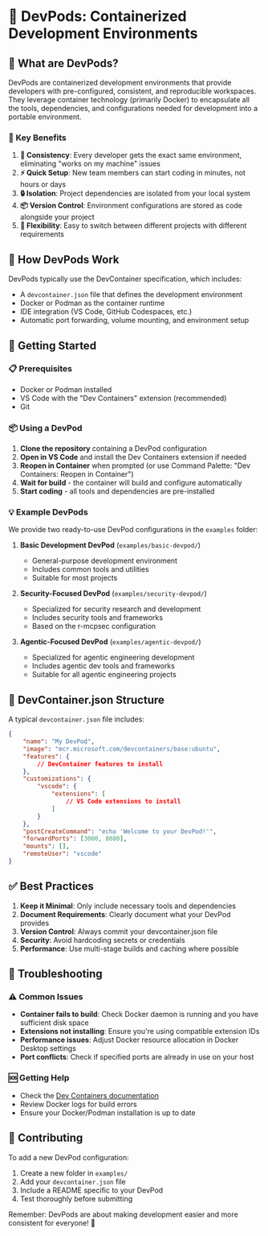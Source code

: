# 🐳 DevPods: Containerized Development Environments

## 🤔 What are DevPods?

DevPods are containerized development environments that provide developers with pre-configured, consistent, and reproducible workspaces. They leverage container technology (primarily Docker) to encapsulate all the tools, dependencies, and configurations needed for development into a portable environment.

### 🌟 Key Benefits

1. **🎯 Consistency**: Every developer gets the exact same environment, eliminating "works on my machine" issues
2. **⚡ Quick Setup**: New team members can start coding in minutes, not hours or days
3. **🔒 Isolation**: Project dependencies are isolated from your local system
4. **📦 Version Control**: Environment configurations are stored as code alongside your project
5. **🔄 Flexibility**: Easy to switch between different projects with different requirements

## 🔧 How DevPods Work

DevPods typically use the DevContainer specification, which includes:

- A `devcontainer.json` file that defines the development environment
- Docker or Podman as the container runtime
- IDE integration (VS Code, GitHub Codespaces, etc.)
- Automatic port forwarding, volume mounting, and environment setup

## 🚀 Getting Started

### 📋 Prerequisites

- Docker or Podman installed
- VS Code with the "Dev Containers" extension (recommended)
- Git

### 📦 Using a DevPod

1. **Clone the repository** containing a DevPod configuration
2. **Open in VS Code** and install the Dev Containers extension if needed
3. **Reopen in Container** when prompted (or use Command Palette: "Dev Containers: Reopen in Container")
4. **Wait for build** - the container will build and configure automatically
5. **Start coding** - all tools and dependencies are pre-installed

### 💡 Example DevPods

We provide two ready-to-use DevPod configurations in the `examples` folder:

1. **Basic Development DevPod** (`examples/basic-devpod/`)

   - General-purpose development environment
   - Includes common tools and utilities
   - Suitable for most projects

2. **Security-Focused DevPod** (`examples/security-devpod/`)

   - Specialized for security research and development
   - Includes security tools and frameworks
   - Based on the r-mcpsec configuration

3. **Agentic-Focused DevPod** (`examples/agentic-devpod/`)
   - Specialized for agentic engineering development
   - Includes agentic dev tools and frameworks
   - Suitable for all agentic engineering projects

## 🔨 DevContainer.json Structure

A typical `devcontainer.json` file includes:

```json
{
	"name": "My DevPod",
	"image": "mcr.microsoft.com/devcontainers/base:ubuntu",
	"features": {
		// DevContainer features to install
	},
	"customizations": {
		"vscode": {
			"extensions": [
				// VS Code extensions to install
			]
		}
	},
	"postCreateCommand": "echo 'Welcome to your DevPod!'",
	"forwardPorts": [3000, 8080],
	"mounts": [],
	"remoteUser": "vscode"
}
```

## ✅ Best Practices

1. **Keep it Minimal**: Only include necessary tools and dependencies
2. **Document Requirements**: Clearly document what your DevPod provides
3. **Version Control**: Always commit your devcontainer.json file
4. **Security**: Avoid hardcoding secrets or credentials
5. **Performance**: Use multi-stage builds and caching where possible

## 🔧 Troubleshooting

### ⚠️ Common Issues

- **Container fails to build**: Check Docker daemon is running and you have sufficient disk space
- **Extensions not installing**: Ensure you're using compatible extension IDs
- **Performance issues**: Adjust Docker resource allocation in Docker Desktop settings
- **Port conflicts**: Check if specified ports are already in use on your host

### 🆘 Getting Help

- Check the [Dev Containers documentation](https://containers.dev/)
- Review Docker logs for build errors
- Ensure your Docker/Podman installation is up to date

## 🤝 Contributing

To add a new DevPod configuration:

1. Create a new folder in `examples/`
2. Add your `devcontainer.json` file
3. Include a README specific to your DevPod
4. Test thoroughly before submitting

Remember: DevPods are about making development easier and more consistent for everyone! 🌟
